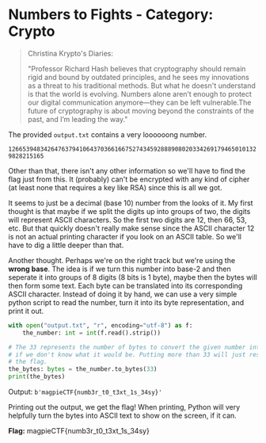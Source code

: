 # Numbers to Fights - Category: Crypto

>Christina Krypto's Diaries:
>
>"Professor Richard Hash believes that cryptography should remain rigid and bound by outdated principles, and he sees my innovations as a threat to his traditional methods. But what he doesn't understand is that the world is evolving. Numbers alone aren’t enough to protect our digital communication anymore—they can be left vulnerable.The future of cryptography is about moving beyond the constraints of the past, and I’m leading the way."

The provided `output.txt` contains a very loooooong number.

```12665394834264763794106437036616675274345928889080203342691794650101329828215165```

Other than that, there isn't any other information so we'll have to find the flag just from this. It (probably) can't be encrypted with any kind of cipher (at least none that requires a key like RSA) since this is all we got. 

It seems to just be a decimal (base 10) number from the looks of it. My first thought is that maybe if we split the digits up into groups of two, the digits will represent ASCII characters. So the first two digits are 12, then 66, 53, etc. But that quickly doesn't really make sense since the ASCII character 12 is not an actual printing character if you look on an ASCII table. So we'll have to dig a little deeper than that.

Another thought. Perhaps we're on the right track but we're using the **wrong base**. The idea is if we turn this number into base-2 and then seperate it into groups of 8 digits (8 bits is 1 byte), maybe then the bytes will then form some text. Each byte can be translated into its corresponding ASCII character. Instead of doing it by hand, we can use a very simple python script to read the number, turn it into its byte representation, and print it out.

```python
with open("output.txt", "r", encoding="utf-8") as f:
    the_number: int = int(f.read().strip())

# The 33 represents the number of bytes to convert the given number into. We can guess some arbitrary numbers
# if we don't know what it would be. Putting more than 33 will just result in some padding being placed around
# the flag.
the_bytes: bytes = the_number.to_bytes(33)
print(the_bytes)
```

Output: `b'magpieCTF{numb3r_t0_t3xt_1s_34sy}'`

Printing out the output, we get the flag! When printing, Python will very helpfully turn the bytes into ASCII text to show on the screen, if it can.

**Flag:** magpieCTF{numb3r\_t0\_t3xt\_1s\_34sy}
